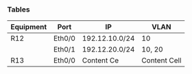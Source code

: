 ### Tables
                    
Equipment | Port   | IP              | VLAN
--------- | ------ | --------------- | ------------
R12       | Eth0/0 | 192.12.10.0/24  | 10
          | Eth0/1 | 192.12.20.0/24 | 10, 20
R13       | Eth0/0 | Content Ce    | Content Cell 
